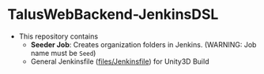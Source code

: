 # TalusWebBackend-JenkinsDSL

- This repository contains
  - **Seeder Job**: Creates organization folders in Jenkins. (WARNING: Job name must be ```Seed```)
  - General Jenkinsfile ([files/Jenkinsfile](https://github.com/TalusStudio/TalusWebBackend-JenkinsDSL/blob/master/files/Jenkinsfile)) for Unity3D Build
